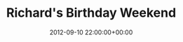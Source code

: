 ---
date: 2012-09-10 22:00:00+00:00
layout: album
title: Richard's Birthday Weekend
categories: 
- events
photoset: 72157644669819454
flickimg: 14184192384
---